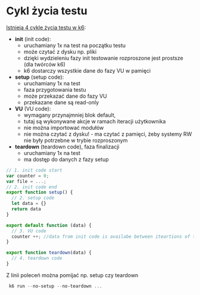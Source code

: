 # Cykl życia testu

[Istnieją 4 cykle życia testu w k6](https://k6.io/docs/using-k6/test-life-cycle/):
- **init** (init code):
  - uruchamiany 1x na test na początku testu
  - może czytać z dysku np. pliki
  - dzięki wydzieleniu fazy init testowanie rozproszone jest prostsze (dla twórców k6)
  - k6 dostarczy wszystkie dane do fazy VU w pamięci
- **setup** (setup code):
  - uruchamiany 1x na test
  - faza przygotowania testu 
  - może przekazać dane do fazy VU
  - przekazane dane są read-only
- **VU** (VU code):
  - wymagany przynajmniej blok default, 
  - tutaj są wykonywane akcje w ramach iteracji użytkownika
  - nie można importować modułów
  - nie można czytać z dysku! - ma czytać z pamięci, żeby systemy RW nie były potrzebne w trybie rozproszonym
- **teardown** (teardown code), faza finalizacji
  - uruchamiany 1x na test
  - ma dostęp do danych z fazy setup
    
```js
// 1. init code start
var counter = 0;
var file = ...;
// 2. init code end
export function setup() {
  // 2. setup code
  let data = {}
  return data
}

export default function (data) {
  // 3. VU code
  counter ++; //data from init code is availabe between iteartions of the same VU
}

export function teardown(data) {
  // 4. teardown code
}
```

Z linii poleceń można pomijać np. setup czy teardown

```powershell
 k6 run --no-setup --no-teardown ...
```
